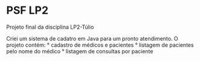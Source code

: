 # PSF LP2
Projeto final da disciplina LP2-Túlio

Criei um sistema de cadatro em Java para um pronto atendimento. 
O projeto contém: 
° cadastro de médicos e pacientes 
° listagem de pacientes pelo nome do médico 
° listagem de consultas por paciente 



